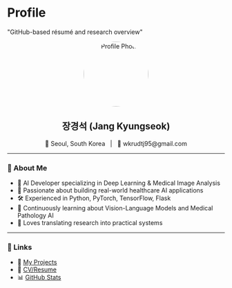 # Profile
"GitHub-based résumé and research overview"


<p align="center">
  <img src="https://your-image-url.com/photo.jpg" width="150" height="150" style="border-radius: 50%" alt="Profile Photo"/>
</p>

<h2 align="center">장경석 (Jang Kyungseok)</h2>

<p align="center">
  📍 Seoul, South Korea &nbsp;&nbsp;|&nbsp;&nbsp;
  📧 wkrudtj95@gmail.com
</p>

---

### 👋 About Me

- 🧠 AI Developer specializing in Deep Learning & Medical Image Analysis  
- 🧪 Passionate about building real-world healthcare AI applications  
- 🛠️ Experienced in Python, PyTorch, TensorFlow, Flask  
- 🌱 Continuously learning about Vision-Language Models and Medical Pathology AI  
- 📝 Loves translating research into practical systems

---

### 🔗 Links

- 📂 [My Projects](#)  
- 📄 [CV/Resume](#)  
- 📊 [GitHub Stats](https://github.com/username)



